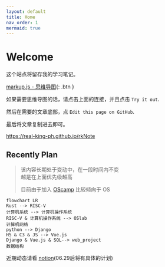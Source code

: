 ```yaml
---
layout: default
title: Home
nav_order: 1
mermaid: true
---
```


# Welcome

这个站点将留存我的学习笔记。

[<i class="fa-solid fa-draw-polygon"></i>markup.js - 思维导图](https://markmap.js.org/){: .btn }

如果需要思维导图的话，请点击上面的连接，并且点击 `Try it out`.

然后在需要的文章底部，点 `Edit this page on GitHub`.

最后将文章复制进去即可。

<https://real-king-ph.github.io/rkNote>


## Recently Plan

> 该内容长期处于变动中，在一段时间内不变  
> 越是在上面优先级越高
>
> 目前由于加入 [OScamp](https://github.com/LearningOS/rust-based-os-comp2022) 比较倾向于 OS
>   

```mermaid
flowchart LR
Rust --> RISC-V 
计算机系统 --> 计算机操作系统
RISC-V & 计算机操作系统 --> OSlab
计算机网络
python --> Django
H5 & C3 & JS --> Vue.js
Django & Vue.js & SQL--> web_project
数据结构
```


近期动态请看 [notion](https://real-king.notion.site/2022-Summer-List-54acfddea22d4e1896361aae134cab13)(06.29后将有具体的计划)


